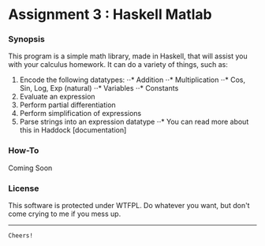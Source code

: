 # Assignment 3 : Haskell Matlab

### Synopsis
This program is a simple math library, made in Haskell, that will assist you with your calculus homework. It can do a variety of things, such as:
1. Encode the following datatypes:
⋅⋅* Addition
⋅⋅* Multiplication
⋅⋅* Cos, Sin, Log, Exp (natural)
⋅⋅* Variables
⋅⋅* Constants
2. Evaluate an expression
3. Perform partial differentiation
4. Perform simplification of expressions
5. Parse strings into an expression datatype
⋅⋅* You can read more about this in Haddock [documentation]

### How-To
Coming Soon

### License
This software is protected under WTFPL. Do whatever you want, but don't come crying to me if you mess up. 

---

`Cheers!`